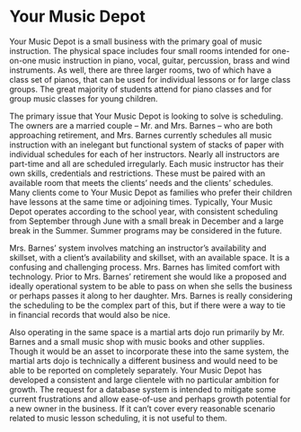 # Your Music Depot

Your Music Depot is a small business with the primary goal of music instruction. The physical space includes four small rooms intended for one-on-one music instruction in piano, vocal, guitar, percussion, brass and wind instruments. As well, there are three larger rooms, two of which have a class set of pianos, that can be used for individual lessons or for large class groups. The great majority of students attend for piano classes and for group music classes for young children.

The primary issue that Your Music Depot is looking to solve is scheduling. The owners are a married couple – Mr. and Mrs. Barnes – who are both approaching retirement, and Mrs. Barnes currently schedules all music instruction with an inelegant but functional system of stacks of paper with individual schedules for each of her instructors. Nearly all instructors are part-time and all are scheduled irregularly. Each music instructor has their own skills, credentials and restrictions. These must be paired with an available room that meets the clients’ needs and the clients’ schedules. Many clients come to Your Music Depot as families who prefer their children have lessons at the same time or adjoining times. Typically, Your Music Depot operates according to the school year, with consistent scheduling from September through June with a small break in December and a large break in the Summer. Summer programs may be considered in the future.

Mrs. Barnes’ system involves matching an instructor’s availability and skillset, with a client’s availability and skillset, with an available space. It is a confusing and challenging process. Mrs. Barnes has limited comfort with technology. Prior to Mrs. Barnes’ retirement she would like a proposed and ideally operational system to be able to pass on when she sells the business or perhaps passes it along to her daughter. Mrs. Barnes is really considering the scheduling to be the complex part of this, but if there were a way to tie in financial records that would also be nice.

Also operating in the same space is a martial arts dojo run primarily by Mr. Barnes and a small music shop with music books and other supplies. Though it would be an asset to incorporate these into the same system, the martial arts dojo is technically a different business and would need to be able to be reported on completely separately.
Your Music Depot has developed a consistent and large clientele with no particular ambition for growth. The request for a database system is intended to mitigate some current frustrations and allow ease-of-use and perhaps growth potential for a new owner in the business. If it can’t cover every reasonable scenario related to music lesson scheduling, it is not useful to them.
